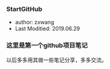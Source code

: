 ### StartGitHub
- author: zxwang
- Last Moditied: 2019.06.29

### 这里是第一个github项目笔记  
以后多多用其做一些笔记分享，多多交流。

